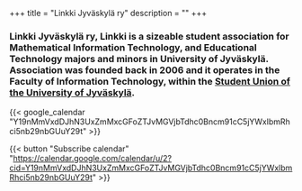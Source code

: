 +++
title = "Linkki Jyväskylä ry"
description = ""
+++

### Linkki Jyväskylä ry, Linkki is a sizeable student association for Mathematical Information Technology, and Educational Technology majors and minors in University of Jyväskylä. Association was founded back in 2006 and it operates in the Faculty of Information Technology, within the [Student Union of the University of Jyväskylä](https://jyy.fi/en/student-union-university-jyvaskyla/).

{{< google_calendar "Y19nMmVxdDJhN3UxZmMxcGFoZTJvMGVjbTdhc0Bncm91cC5jYWxlbmRhci5nb29nbGUuY29t" >}}

{{< button "Subscribe calendar" "https://calendar.google.com/calendar/u/2?cid=Y19nMmVxdDJhN3UxZmMxcGFoZTJvMGVjbTdhc0Bncm91cC5jYWxlbmRhci5nb29nbGUuY29t" >}}
